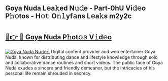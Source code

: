 ## Goya Nuda L𝚎a𝚔ed N𝚞𝚍e - Part-0hU Vi𝚍𝚎o P𝚑𝚘tos - H𝚘𝚝 O𝚗𝚕yf𝚊ns L𝚎a𝚔s m2y2c

# <h2><a href="http://kf5c5ht.oniu.top/?m=Goya+Nuda">🔗👉 🔴 Goya Nuda P𝚑ot𝚘𝚜 V𝚒d𝚎o</a></h2>

[![Goya Nuda Nu𝚍e𝚜](https://i.imgur.com/0qMVB7G.gif)](http://kf5c5ht.oniu.top/?m=Goya+Nuda)
Digital content provider and web entertainer Goya Nuda, known for distributing dance and lifestyle knowledge through solo and collaborative dance routines and short videos. The public face of Goya Nuda exudes a sincere and friendly demeanor, but the intricacies of his personal life remain shrouded in secrecy.  
